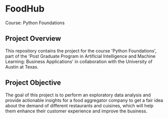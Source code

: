 # FoodHub
Course: Python Foundations

## Project Overview
This repository contains the project for the course 'Python Foundations', part of the 'Post Graduate Program in Artificial Intelligence and Machine Learning: Business Applications' in collaboration with the University of Austin at Texas. 

## Project Objective
The goal of this project is to perform an exploratory data analysis and provide actionable insights for a food aggregator company to get a fair idea about the demand of different restaurants and cuisines, which will help them enhance their customer experience and improve the business.
